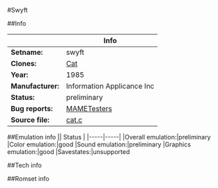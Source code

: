 #Swyft

##Info

||Info|
|-----|-----|
|**Setname:**|swyft
|**Clones:**|[Cat](cat.md)
|**Year:**|1985
|**Manufacturer:**|Information Applicance Inc
|**Status:**|preliminary
|**Bug reports:**|[MAMETesters](http://mametesters.org/view_all_set.php?type=1&temporary=y&search=cat.c)
|**Source file:**|[cat.c](https://github.com/mamedev/mame/blob/master/src/mess/drivers/cat.c)

##Emulation info
|| Status |
|-----|-----|
|Overall emulation:|preliminary
|Color emulation:|good
|Sound emulation:|preliminary
|Graphics emulation:|good
|Savestates:|unsupported

##Tech info

##Romset info

<!--- START OF EDITED COMMENT DO NOT TOUCH TEXT ABOVE-->
